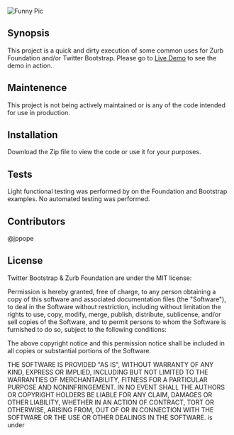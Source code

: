 ![Funny Pic](http://mattdturner.com/wordpress/wp-content/uploads/2011/04/punitionis8.jpg)
## Synopsis

This project is a quick and dirty execution of some common uses for Zurb Foundation and/or Twitter Bootstrap. 
Please go to [Live Demo](http://jonpauluritis.com/lojCodeSample/index.html) to see the demo in action.

## Maintenence

This project is not being actively maintained or is any of the code intended for use in production. 

## Installation

Download the Zip file to view the code or use it for your purposes. 

## Tests

Light functional testing was performed by on the Foundation and Bootstrap examples. No automated testing was performed.

## Contributors

@jppope

## License

Twitter Bootstrap & Zurb Foundation are under the MIT license:


Permission is hereby granted, free of charge, to any person obtaining
a copy of this software and associated documentation files (the
"Software"), to deal in the Software without restriction, including
without limitation the rights to use, copy, modify, merge, publish,
distribute, sublicense, and/or sell copies of the Software, and to
permit persons to whom the Software is furnished to do so, subject to
the following conditions:

The above copyright notice and this permission notice shall be
included in all copies or substantial portions of the Software.

THE SOFTWARE IS PROVIDED "AS IS", WITHOUT WARRANTY OF ANY KIND,
EXPRESS OR IMPLIED, INCLUDING BUT NOT LIMITED TO THE WARRANTIES OF
MERCHANTABILITY, FITNESS FOR A PARTICULAR PURPOSE AND
NONINFRINGEMENT. IN NO EVENT SHALL THE AUTHORS OR COPYRIGHT HOLDERS BE
LIABLE FOR ANY CLAIM, DAMAGES OR OTHER LIABILITY, WHETHER IN AN ACTION
OF CONTRACT, TORT OR OTHERWISE, ARISING FROM, OUT OF OR IN CONNECTION
WITH THE SOFTWARE OR THE USE OR OTHER DEALINGS IN THE SOFTWARE.
is under


